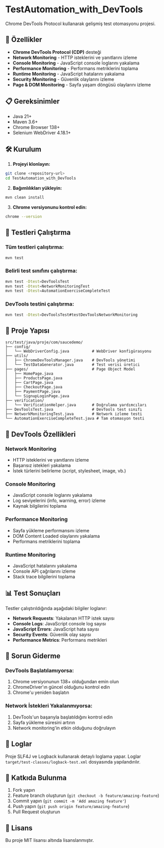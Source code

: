 # TestAutomation_with_DevTools

Chrome DevTools Protocol kullanarak gelişmiş test otomasyonu projesi.

## 🚀 Özellikler

- **Chrome DevTools Protocol (CDP)** desteği
- **Network Monitoring** - HTTP isteklerini ve yanıtlarını izleme
- **Console Monitoring** - JavaScript console loglarını yakalama
- **Performance Monitoring** - Performans metriklerini toplama
- **Runtime Monitoring** - JavaScript hatalarını yakalama
- **Security Monitoring** - Güvenlik olaylarını izleme
- **Page & DOM Monitoring** - Sayfa yaşam döngüsü olaylarını izleme

## 📋 Gereksinimler

- Java 21+
- Maven 3.6+
- Chrome Browser 138+
- Selenium WebDriver 4.18.1+

## 🛠️ Kurulum

1. **Projeyi klonlayın:**
```bash
git clone <repository-url>
cd TestAutomation_with_DevTools
```

2. **Bağımlılıkları yükleyin:**
```bash
mvn clean install
```

3. **Chrome versiyonunu kontrol edin:**
```bash
chrome --version
```

## 🧪 Testleri Çalıştırma

### Tüm testleri çalıştırma:
```bash
mvn test
```

### Belirli test sınıfını çalıştırma:
```bash
mvn test -Dtest=DevToolsTest
mvn test -Dtest=NetworkMonitoringTest
mvn test -Dtest=AutomationExerciseCompleteTest
```

### DevTools testini çalıştırma:
```bash
mvn test -Dtest=DevToolsTest#testDevToolsNetworkMonitoring
```

## 📁 Proje Yapısı

```
src/test/java/proje/com/saucedemo/
├── config/
│   └── WebDriverConfig.java          # WebDriver konfigürasyonu
├── utils/
│   ├── ChromeDevToolsManager.java    # DevTools yönetimi
│   └── TestDataGenerator.java        # Test verisi üretici
├── pages/                            # Page Object Model
│   ├── HomePage.java
│   ├── ProductsPage.java
│   ├── CartPage.java
│   ├── CheckoutPage.java
│   ├── PaymentPage.java
│   └── SignupLoginPage.java
├── verification/
│   └── VerificationHelper.java       # Doğrulama yardımcıları
├── DevToolsTest.java                 # DevTools test sınıfı
├── NetworkMonitoringTest.java        # Network izleme testi
└── AutomationExerciseCompleteTest.java # Tam otomasyon testi
```

## 🔧 DevTools Özellikleri

### Network Monitoring
- HTTP isteklerini ve yanıtlarını izleme
- Başarısız istekleri yakalama
- İstek türlerini belirleme (script, stylesheet, image, vb.)

### Console Monitoring
- JavaScript console loglarını yakalama
- Log seviyelerini (info, warning, error) izleme
- Kaynak bilgilerini toplama

### Performance Monitoring
- Sayfa yükleme performansını izleme
- DOM Content Loaded olaylarını yakalama
- Performans metriklerini toplama

### Runtime Monitoring
- JavaScript hatalarını yakalama
- Console API çağrılarını izleme
- Stack trace bilgilerini toplama

## 📊 Test Sonuçları

Testler çalıştırıldığında aşağıdaki bilgiler loglanır:

- **Network Requests**: Yakalanan HTTP istek sayısı
- **Console Logs**: JavaScript console log sayısı
- **JavaScript Errors**: JavaScript hata sayısı
- **Security Events**: Güvenlik olay sayısı
- **Performance Metrics**: Performans metrikleri

## 🐛 Sorun Giderme

### DevTools Başlatılamıyorsa:
1. Chrome versiyonunun 138+ olduğundan emin olun
2. ChromeDriver'ın güncel olduğunu kontrol edin
3. Chrome'u yeniden başlatın

### Network İstekleri Yakalanmıyorsa:
1. DevTools'un başarıyla başlatıldığını kontrol edin
2. Sayfa yükleme süresini artırın
3. Network monitoring'in etkin olduğunu doğrulayın

## 📝 Loglar

Proje SLF4J ve Logback kullanarak detaylı loglama yapar. Loglar `target/test-classes/logback-test.xml` dosyasında yapılandırılır.

## 🤝 Katkıda Bulunma

1. Fork yapın
2. Feature branch oluşturun (`git checkout -b feature/amazing-feature`)
3. Commit yapın (`git commit -m 'Add amazing feature'`)
4. Push yapın (`git push origin feature/amazing-feature`)
5. Pull Request oluşturun

## 📄 Lisans

Bu proje MIT lisansı altında lisanslanmıştır.